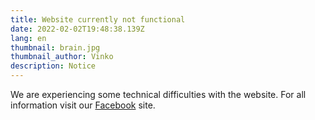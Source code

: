 ```yaml
---
title: Website currently not functional
date: 2022-02-02T19:48:38.139Z
lang: en
thumbnail: brain.jpg
thumbnail_author: Vinko
description: Notice
---
```

We are experiencing some technical difficulties with the website. For all information visit our <a href="https://www.facebook.com/student.congress.of.neuroscience.neuri/" target="_blank" rel="noopener noreferrer">Facebook</a> site.